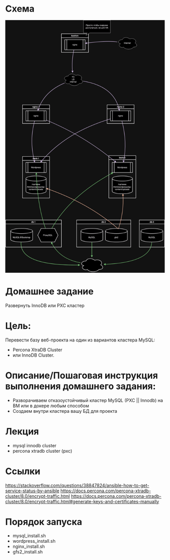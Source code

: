 # Схема

![](arch.png)

# Домашнее задание

Развернуть InnoDB или PXC кластер

# Цель:

Перевести базу веб-проекта на один из вариантов кластера MySQL:
- Percona XtraDB Cluster
- или InnoDB Cluster.

# Описание/Пошаговая инструкция выполнения домашнего задания:

- Разворачиваем отказоустойчивый кластер MySQL (PXC || Innodb) на ВМ или в докере любым способом
- Создаем внутри кластера вашу БД для проекта

# Лекция

- mysql innodb cluster
- percona xtradb cluster (pxc)

# Ссылки

https://stackoverflow.com/questions/38847824/ansible-how-to-get-service-status-by-ansible
https://docs.percona.com/percona-xtradb-cluster/8.0/encrypt-traffic.html
https://docs.percona.com/percona-xtradb-cluster/8.0/encrypt-traffic.html#generate-keys-and-certificates-manually

# Порядок запуска

- mysql_install.sh
- wordpress_install.sh
- nginx_install.sh
- gfs2_install.sh
